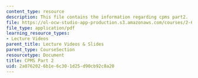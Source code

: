 ```yaml
---
content_type: resource
description: This file contains the information regarding cpms part2.
file: https://ol-ocw-studio-app-production.s3.amazonaws.com/courses/2-627-fundamentals-of-photovoltaics-fall-2013/2a0762026b1e6c301d25d90cb92c8a20_MIT2_627F13_lec19.pdf
file_type: application/pdf
learning_resource_types:
- Lecture Videos
parent_title: Lecture Videos & Slides
parent_type: CourseSection
resourcetype: Document
title: CPMS Part 2
uid: 2a076202-6b1e-6c30-1d25-d90cb92c8a20
---
```

